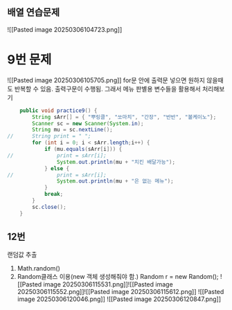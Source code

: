 ## 배열 연습문제 
![[Pasted image 20250306104723.png]]
# 9번 문제
![[Pasted image 20250306105705.png]]
for문 안에 출력문 넣으면 원하지 않을때도 반복할 수 있음. 출력구문이 수행됨. 그래서 메뉴 판별용 변수들을 활용해서 처리해보기

```java
	public void practice9() {
		String sArr[] = { "뿌링클", "쏘마치", "간장", "반반", "볼케이노"};
		Scanner sc = new Scanner(System.in);
		String mu = sc.nextLine();
//		String print = " ";
		for (int i = 0; i < sArr.length;i++) {
			if (mu.equals(sArr[i])) {
//				print = sArr[i];
				System.out.println(mu + "치킨 배달가능");
			} else {
//				print = sArr[i];
				System.out.println(mu + "은 없는 메뉴");
			}
			break;
		}
		sc.close();
	}

```
## 12번 
랜덤값 추출
1. Math.random()
2. Random클래스 이용(new 객체 생성해줘야 함.)
   Random r = new Random(); 
![[Pasted image 20250306115531.png]]![[Pasted image 20250306115552.png]]![[Pasted image 20250306115612.png]]
![[Pasted image 20250306120046.png]]
![[Pasted image 20250306120847.png]]